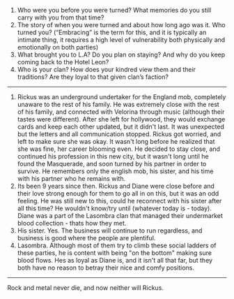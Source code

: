 1. Who were you before you were turned? What memories do you still carry with you from that time?
2. The story of when you were turned and about how long ago was it. Who turned you? (“Embracing” is the term for this, and it is typically an intimate thing, it requires a high level of vulnerability both physically and emotionally on both parties)
3. What brought you to L.A? Do you plan on staying? And why do you keep coming back to the Hotel Leon?
4. Who is your clan? How does your kindred view them and their traditions? Are they loyal to that given clan’s faction?

---

1. Rickus was an underground undertaker for the England mob, completely unaware to the rest of his family. He was extremely close with the rest of his family, and connected with Velorina through music (although their tastes were different). After she left for hollywood, they would exchange cards and keep each other updated, but it didn't last. It was unexpected but the letters and all communication stopped. Rickus got worried, and left to make sure she was okay. It wasn't long before he realized that she was fine, her career blooming even. He decided to stay close, and continued his profession in this new city, but it wasn't long until he found the Masquerade, and soon turned by his partner in order to survive. He remembers only the english mob, his sister, and his time with his partner who he remains with.
2. Its been 9 years since then. Rickus and Diane were close before and their love strong enough for them to go all in on this, but it was an odd feeling. He was still new to this, could he reconnect with his sister after all this time? He wouldn't know/try until (whatever today is - today). Diane was a part of the Lasombra clan that managed their undermarket blood collection - thats how they met.
3. His sister. Yes. The business will continue to run regardless, and business is good where the people are plentiful.
4. Lasombra. Although most of them try to climb these social ladders of these parties, he is content with being "on the bottom" making sure blood flows. Hes as loyal as Diane is, and it isn't all that far, but they both have no reason to betray their nice and comfy positions.

---

Rock and metal never die, and now neither will Rickus.
